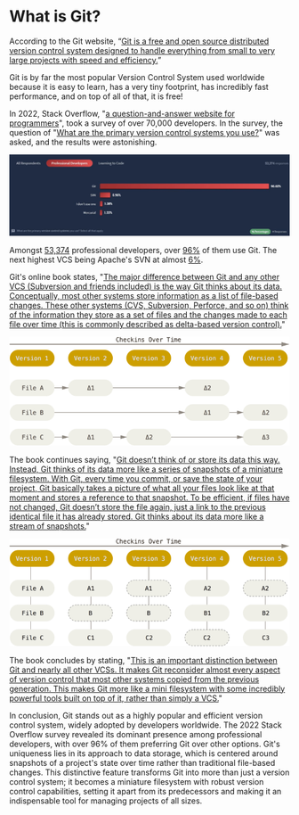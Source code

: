 # What is Git?

According to the Git website, “[Git is a free and open source distributed version control system designed to handle everything from small to very large projects with speed and efficiency.](https://git-scm.com/#:~:text=Git%20is%20a%20free%20and%20open%20source%20distributed%20version%20control%20system%20designed%20to%20handle%20everything%20from%20small%20to%20very%20large%20projects%20with%20speed%20and%20efficiency.)”

Git is by far the most popular Version Control System used worldwide because it is easy to learn, has a very tiny footprint, has incredibly fast performance, and on top of all of that, it is free!

In 2022, Stack Overflow, "[a question-and-answer website for programmers](https://en.wikipedia.org/wiki/Stack_Overflow#:~:text=a%20question%2Dand%2Danswer%20website%20for%20programmers)", took a survey of over 70,000 developers. In the survey, the question of "[What are the primary version control systems you use?](https://survey.stackoverflow.co/2022/#version-control-version-control-system-prof:~:text=What%20are%20the%20primary%20version%20control%20systems%20you%20use%3F)" was asked, and the results were astonishing.

<img src="assets/stackoverflow-2022-vcs-survey.JPG">

Amongst [53,374](https://survey.stackoverflow.co/2022/#version-control-version-control-system-prof:~:text=Learning%20to%20Code-,53%2C374,-responses) professional developers, over [96%](https://survey.stackoverflow.co/2022/#version-control-version-control-system-prof:~:text=Git-,96.65%25,-SVN) of them use Git. The next highest VCS being Apache's SVN at almost [6%](https://survey.stackoverflow.co/2022/#version-control-version-control-system-prof:~:text=SVN-,5.96%25,-I%20don%27t%20use).

Git's online book states, "[The major difference between Git and any other VCS (Subversion and friends included) is the way Git thinks about its data. Conceptually, most other systems store information as a list of file-based changes. These other systems (CVS, Subversion, Perforce, and so on) think of the information they store as a set of files and the changes made to each file over time (this is commonly described as delta-based version control).](https://git-scm.com/book/en/v2/Getting-Started-What-is-Git%3F#:~:text=The%20major%20difference,based%20version%20control)"

[![Storing data as changes to a base version of each file.](assets/gitbook-figure4.png)](https://git-scm.com/book/en/v2/Getting-Started-What-is-Git%3F#:~:text=Figure%204.%20Storing%20data%20as%20changes%20to%20a%20base%20version%20of%20each%20file)

The book continues saying, "[Git doesn’t think of or store its data this way. Instead, Git thinks of its data more like a series of snapshots of a miniature filesystem. With Git, every time you commit, or save the state of your project, Git basically takes a picture of what all your files look like at that moment and stores a reference to that snapshot. To be efficient, if files have not changed, Git doesn’t store the file again, just a link to the previous identical file it has already stored. Git thinks about its data more like a stream of snapshots.](https://git-scm.com/book/en/v2/Getting-Started-What-is-Git%3F#:~:text=Git%20doesn%E2%80%99t%20think,of%20snapshots.)"

[![Storing data as snapshots of the project over time](assets/gitbook-figure5.png)](https://git-scm.com/book/en/v2/Getting-Started-What-is-Git%3F#:~:text=Figure%205.%20Storing%20data%20as%20snapshots%20of%20the%20project%20over%20time)

The book concludes by stating, "[This is an important distinction between Git and nearly all other VCSs. It makes Git reconsider almost every aspect of version control that most other systems copied from the previous generation. This makes Git more like a mini filesystem with some incredibly powerful tools built on top of it, rather than simply a VCS.](https://git-scm.com/book/en/v2/Getting-Started-What-is-Git%3F#:~:text=This%20is%20an%20important%20distinction,rather%20than%20simply%20a%20VCS.)"

In conclusion, Git stands out as a highly popular and efficient version control system, widely adopted by developers worldwide. The 2022 Stack Overflow survey revealed its dominant presence among professional developers, with over 96% of them preferring Git over other options. Git's uniqueness lies in its approach to data storage, which is centered around snapshots of a project's state over time rather than traditional file-based changes. This distinctive feature transforms Git into more than just a version control system; it becomes a miniature filesystem with robust version control capabilities, setting it apart from its predecessors and making it an indispensable tool for managing projects of all sizes.